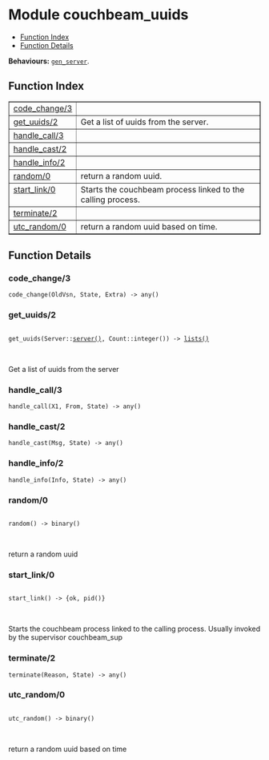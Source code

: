 

# Module couchbeam_uuids #
* [Function Index](#index)
* [Function Details](#functions)

__Behaviours:__ [`gen_server`](gen_server.md).

<a name="index"></a>

## Function Index ##


<table width="100%" border="1" cellspacing="0" cellpadding="2" summary="function index"><tr><td valign="top"><a href="#code_change-3">code_change/3</a></td><td></td></tr><tr><td valign="top"><a href="#get_uuids-2">get_uuids/2</a></td><td>Get a list of uuids from the server.</td></tr><tr><td valign="top"><a href="#handle_call-3">handle_call/3</a></td><td></td></tr><tr><td valign="top"><a href="#handle_cast-2">handle_cast/2</a></td><td></td></tr><tr><td valign="top"><a href="#handle_info-2">handle_info/2</a></td><td></td></tr><tr><td valign="top"><a href="#random-0">random/0</a></td><td>return a random uuid.</td></tr><tr><td valign="top"><a href="#start_link-0">start_link/0</a></td><td>Starts the couchbeam process linked to the calling process.</td></tr><tr><td valign="top"><a href="#terminate-2">terminate/2</a></td><td></td></tr><tr><td valign="top"><a href="#utc_random-0">utc_random/0</a></td><td>return a random uuid based on time.</td></tr></table>


<a name="functions"></a>

## Function Details ##

<a name="code_change-3"></a>

### code_change/3 ###

`code_change(OldVsn, State, Extra) -> any()`

<a name="get_uuids-2"></a>

### get_uuids/2 ###

<pre><code>
get_uuids(Server::<a href="#type-server">server()</a>, Count::integer()) -&gt; <a href="#type-lists">lists()</a>
</code></pre>
<br />

Get a list of uuids from the server

<a name="handle_call-3"></a>

### handle_call/3 ###

`handle_call(X1, From, State) -> any()`

<a name="handle_cast-2"></a>

### handle_cast/2 ###

`handle_cast(Msg, State) -> any()`

<a name="handle_info-2"></a>

### handle_info/2 ###

`handle_info(Info, State) -> any()`

<a name="random-0"></a>

### random/0 ###

<pre><code>
random() -&gt; binary()
</code></pre>
<br />

return a random uuid

<a name="start_link-0"></a>

### start_link/0 ###

<pre><code>
start_link() -&gt; {ok, pid()}
</code></pre>
<br />

Starts the couchbeam process linked to the calling process. Usually
invoked by the supervisor couchbeam_sup

<a name="terminate-2"></a>

### terminate/2 ###

`terminate(Reason, State) -> any()`

<a name="utc_random-0"></a>

### utc_random/0 ###

<pre><code>
utc_random() -&gt; binary()
</code></pre>
<br />

return a random uuid based on time

